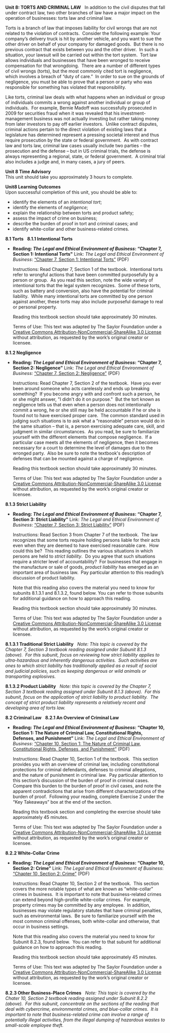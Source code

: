 **Unit 8: TORTS AND CRIMINAL LAW** <span id="8"></span> 
In addition to the civil disputes that fall under contract law, two
other branches of law have a major impact on the operation of
businesses: torts law and criminal law.  
  
 Torts is a branch of law that imposes liability for civil wrongs that
are not related to the violation of contracts.  Consider the following
example: Your company’s delivery truck is hit by another vehicle, and
you want to sue the other driver on behalf of your company for damaged
goods.  But there is no previous contract that exists between you and
the other driver.  In such a situation, your lawsuit will be carried out
within the tort system.  Tort law allows individuals and businesses that
have been wronged to receive compensation for that wrongdoing.  There
are a number of different types of civil wrongs (torts), but the most
commonly cited tort is negligence, which involves a breach of “duty of
care.”  In order to sue on the grounds of negligence, you must be able
to prove that a person or party who was responsible for something has
violated that responsibility.  
  
 Like torts, criminal law deals with what happens when an individual or
group of individuals commits a wrong against another individual or group
of individuals.  For example, Bernie Madoff was successfully prosecuted
in 2009 for securities fraud when it was revealed that his
investment-management business was not actually investing but rather
taking money from later investors to pay off earlier investors.  Unlike
contract disputes, criminal actions pertain to the direct violation of
existing laws that a legislature has determined represent a pressing
societal interest and thus require prosecution by the state or federal
government.  As with contract law and torts law, criminal law cases
usually include two parties – the prosecution and the defense – but in
US criminal trials, the defense is always representing a regional,
state, or federal government.  A criminal trial also includes a judge
and, in many cases, a jury of peers.

**Unit 8 Time Advisory**  
This unit should take you approximately 3 hours to complete.

**Unit8 Learning Outcomes**  
Upon successful completion of this unit, you should be able to:
-   identify the elements of an *intentional tort*;
-   identify the elements of *negligence*;
-   explain the relationship between torts and product safety;
-   assess the impact of crime on business;
-   describe the burden of proof in tort and criminal cases; and
-   identify white-collar and other business-related crimes.

**8.1 Torts** <span id="8.1"></span> 
**8.1.1 Intentional Torts** <span id="8.1.1"></span> 
-   **Reading: *The Legal and Ethical Environment of Business*: “Chapter
    7, Section 1: Intentional Torts"**
    Link: *The Legal and Ethical Environment of Business*: [“Chapter 7,
    Section 1: Intentional
    Torts”](http://www.saylor.org/site/wp-content/uploads/2013/06/Legal-Ethical-Environment-Ch7.pdf)
    (PDF)  
      
     Instructions: Read Chapter 7, Section 1 of the textbook. 
    Intentional torts refer to wrongful actions that have been committed
    purposefully by a person or group.  As you read this section, note
    the wide variety of intentional torts that the legal system
    recognizes.  Some of these torts, such as battery and conversion,
    also have the potential for criminal liability.  While many
    intentional torts are committed by one person against another, these
    torts may also include purposeful damage to real or personal
    property.  
      
     Reading this textbook section should take approximately 30
    minutes.  
      
     Terms of Use: This text was adapted by The Saylor Foundation under
    a [Creative Commons Attribution-NonCommercial-ShareAlike 3.0
    License](http://creativecommons.org/licenses/by-nc-sa/3.0/) without
    attribution, as requested by the work’s original creator or
    licensee.

**8.1.2 Negligence** <span id="8.1.2"></span> 
-   **Reading: *The Legal and Ethical Environment of Business*: “Chapter
    7, Section 2: Negligence”**
    Link: *The Legal and Ethical Environment of Business:* [“Chapter 7,
    Section 2:
    Negligence”](http://www.saylor.org/site/wp-content/uploads/2013/06/Legal-Ethical-Environment-Ch7.pdf)
    (PDF)  
      
     Instructions: Read Chapter 7, Section 2 of the textbook.  Have you
    ever been around someone who acts carelessly and ends up breaking
    something?  If you become angry with and confront such a person, he
    or she might answer, "I didn't do it on purpose."  But the tort
    known as negligence tells us that even when a person does not
    intentionally commit a wrong, he or she still may be held
    accountable if he or she is found not to have exercised proper
    care.  The common standard used in judging such situations is to ask
    what a “reasonable” person would do in the same situation – that is,
    a person exercising adequate care, skill, and judgment in similar
    circumstances.  As you read, be sure to familiarize yourself with
    the different elements that compose negligence.  If a particular
    case meets all the elements of negligence, then it becomes necessary
    for a court to determine the level of damages due to the wronged
    party.  Also be sure to note the textbook's description of defenses
    that can be mounted against a charge of negligence.  
      
     Reading this textbook section should take approximately 30
    minutes.  
      
     Terms of Use: This text was adapted by The Saylor Foundation under
    a [Creative Commons Attribution-NonCommercial-ShareAlike 3.0
    License](http://creativecommons.org/licenses/by-nc-sa/3.0/) without
    attribution, as requested by the work’s original creator or
    licensee.

**8.1.3 Strict Liability** <span id="8.1.3"></span> 
-   **Reading: *The Legal and Ethical Environment of Business*: “Chapter
    7, Section 3: Strict Liability”**
    Link: *The Legal and Ethical Environment of Business*: [“Chapter 7,
    Section 3: Strict
    Liability”](http://www.saylor.org/site/wp-content/uploads/2013/06/Legal-Ethical-Environment-Ch7.pdf)
    (PDF)  
      
     Instructions: Read Section 3 from Chapter 7 of the textbook.  The
    law recognizes that some torts require holding persons liable for
    their acts even when they are deemed to have exercised reasonable
    care.  How could this be?  This reading outlines the various
    situations in which persons are held to *strict liability*.  Do you
    agree that such situations require a stricter level of
    accountability?  For businesses that engage in the manufacture or
    sale of goods, *product liability* has emerged as an important area
    of business law.  Pay particular attention to this reading’s
    discussion of product liability.  
      
     Note that this reading also covers the material you need to know
    for subunits 8.1.3.1 and 8.1.3.2, found below. You can refer to
    those subunits for additional guidance on how to approach this
    reading.  
      
     Reading this textbook section should take approximately 30
    minutes.  
      
     Terms of Use: This text was adapted by The Saylor Foundation under
    a [Creative Commons Attribution-NonCommercial-ShareAlike 3.0
    License](http://creativecommons.org/licenses/by-nc-sa/3.0/) without
    attribution, as requested by the work’s original creator or
    licensee.

**8.1.3.1 Traditional Strict Liability** <span id="8.1.3.1"></span> 
*Note: This topic is covered by the Chapter 7, Section 3 textbook
reading assigned under Subunit 8.1.3 (above).  For this subunit, focus
on reviewing how strict liability applies to ultra-hazardous and
inherently dangerous activities.  Such activities are ones to which
strict liability has traditionally applied as a result of social and
judicial policies, such as keeping dangerous or wild animals or
transporting explosives.*

**8.1.3.2 Product Liability** <span id="8.1.3.2"></span> 
*Note: this topic is covered by the Chapter 7, Section 3 textbook
reading assigned under Subunit 8.1.3 (above).  For this subunit, focus
on the application of strict liability to product liability.  The
concept of strict product liability represents a relatively recent and
developing area of torts law.*

**8.2 Criminal Law** <span id="8.2"></span> 
**8.2.1 An Overview of Criminal Law** <span id="8.2.1"></span> 
-   **Reading: *The Legal and Ethical Environment of Business*: “Chapter
    10, Section 1: The Nature of Criminal Law, Constitutional Rights,
    Defenses, and Punishment”**
    Link: *The Legal and Ethical Environment of Business*: [“Chapter 10,
    Section 1: The Nature of Criminal Law, Constitutional Rights,
    Defenses, and
    Punishment”](http://www.saylor.org/site/wp-content/uploads/2013/06/Legal-Ethical-Environment-Ch10.pdf)
    (PDF)  
      
     Instructions: Read Chapter 10, Section 1 of the textbook.  This
    section provides you with an overview of criminal law, including
    constitutional protections for criminal defendants, defenses to
    criminal allegations, and the nature of punishment in criminal law. 
    Pay particular attention to this section’s discussion of the burden
    of proof in criminal cases.  Compare this burden to the burden of
    proof in civil cases, and note the apparent contradictions that
    arise from different characterizations of the burden of proof. 
    Following your reading, complete Exercise 2 under the “Key
    Takeaways” box at the end of the section.  
      
     Reading this textbook section and completing the exercise should
    take approximately 45 minutes.  
      
     Terms of Use: This text was adapted by The Saylor Foundation under
    a [Creative Commons Attribution-NonCommercial-ShareAlike 3.0
    License](http://creativecommons.org/licenses/by-nc-sa/3.0/) without
    attribution, as requested by the work’s original creator or
    licensee.

**8.2.2 White-Collar Crime** <span id="8.2.2"></span> 
-   **Reading: *The Legal and Ethical Environment of Business*: “Chapter
    10, Section 2: Crime”**
    Link: *The Legal and Ethical Environment of Business*: [“Chapter 10,
    Section 2:
    Crime”](http://www.saylor.org/site/wp-content/uploads/2013/06/Legal-Ethical-Environment-Ch10.pdf)
    (PDF)  
      
     Instructions: Read Chapter 10, Section 2 of the textbook.  This
    section covers the more notable types of what are known as
    “white-collar” crimes in business.  It is important to note that
    business-related crimes can extend beyond high-profile white-collar
    crimes.  For example, property crimes may be committed by any
    employee.  In addition, businesses may violate regulatory statutes
    that have criminal penalties, such as environmental laws.  Be sure
    to familiarize yourself with the most common criminal offenses, both
    white-collar and otherwise, that occur in business settings.  
      
     Note that this reading also covers the material you need to know
    for Subunit 8.2.3, found below.  You can refer to that subunit for
    additional guidance on how to approach this reading.  
      
     Reading this textbook section should take approximately 45
    minutes.  
      
     Terms of Use: This text was adapted by The Saylor Foundation under
    a [Creative Commons Attribution-NonCommercial-ShareAlike 3.0
    License](http://creativecommons.org/licenses/by-nc-sa/3.0/) without
    attribution, as requested by the work’s original creator or
    licensee.

**8.2.3 Other Business-Place Crimes** <span id="8.2.3"></span> 
*Note: This topic is covered by the Chater 10, Section 2 textbook
reading assigned under Subunit 8.2.2 (above).  For this subunit,
concentrate on the sections of the reading that deal with cybercrime,
environmental crimes, and blue-collar crimes.  It is important to note
that business-related crime can involve a range of potentially illegal
activities, from the illegal dumping of hazardous wastes to small-scale
employee theft.*


